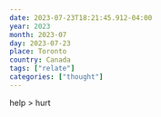 ```yaml
---
date: 2023-07-23T18:21:45.912-04:00
year: 2023
month: 2023-07
day: 2023-07-23
place: Toronto
country: Canada
tags: ["relate"]
categories: ["thought"]
---
```

help > hurt
